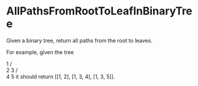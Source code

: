 # AllPathsFromRootToLeafInBinaryTree
Given a binary tree, return all paths from the root to leaves.

For example, given the tree

   1
  / \
 2   3
    / \
   4   5
it should return [[1, 2], [1, 3, 4], [1, 3, 5]].
